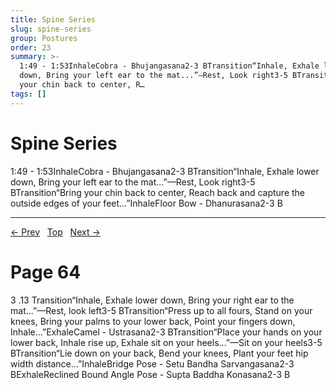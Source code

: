 ```yaml
---
title: Spine Series
slug: spine-series
group: Postures
order: 23
summary: >-
  1:49 - 1:53InhaleCobra - Bhujangasana2-3 BTransition“Inhale, Exhale lower
  down, Bring your left ear to the mat...”—Rest, Look right3-5 BTransition“Bring
  your chin back to center, R…
tags: []
---
```

# Spine Series

1:49 - 1:53InhaleCobra - Bhujangasana2-3 BTransition“Inhale, Exhale lower down, Bring your left ear to the mat...”—Rest, Look right3-5 BTransition“Bring your chin back to center, Reach back and capture the outside edges of your feet...”InhaleFloor Bow - Dhanurasana2-3 B

---
[← Prev](/pages/page-062.md) &nbsp; [Top](/index.md) &nbsp; [Next →](/pages/page-064.md)

# Page 64

3 .13 Transition“Inhale, Exhale lower down, Bring your right ear to the mat...”—Rest, look left3-5 BTransition“Press up to all fours, Stand on your knees, Bring your palms to your lower back, Point your fingers down, Inhale...”ExhaleCamel - Ustrasana2-3 BTransition“Place your hands on your lower back, Inhale rise up, Exhale sit on your heels...”—Sit on your heels3-5 BTransition“Lie down on your back, Bend your knees, Plant your feet hip width distance...”InhaleBridge Pose - Setu Bandha Sarvangasana2-3 BExhaleReclined Bound Angle Pose - Supta Baddha Konasana2-3 B
